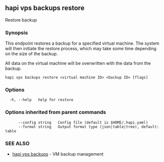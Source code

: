 ## hapi vps backups restore

Restore backup

### Synopsis

This endpoint restores a backup for a specified virtual machine.
The system will then initiate the restore process, which may take some time depending on the size of the backup.

All data on the virtual machine will be overwritten with the data from the backup.

```
hapi vps backups restore <virtual machine ID> <backup ID> [flags]
```

### Options

```
  -h, --help   help for restore
```

### Options inherited from parent commands

```
      --config string   Config file (default is $HOME/.hapi.yaml)
      --format string   Output format type (json|table|tree), default: table
```

### SEE ALSO

* [hapi vps backups](hapi_vps_backups.md)	 - VM backup management

